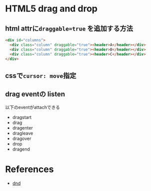 HTML5 drag and drop
=======================


## html attrに`draggable=true` を追加する方法


```html
<div id="columns">
  <div class="column" draggable="true"><header>A</header></div>
  <div class="column" draggable="true"><header>B</header></div>
  <div class="column" draggable="true"><header>C</header></div>
</div>
```

## cssで`cursor: move`指定

## drag eventの listen

以下のeventがattachできる

+ dragstart
+ drag
+ dragenter
+ dragleave
+ dragover
+ drop
+ dragend


# References

+ [dnd](https://www.html5rocks.com/ja/tutorials/dnd/basics/)